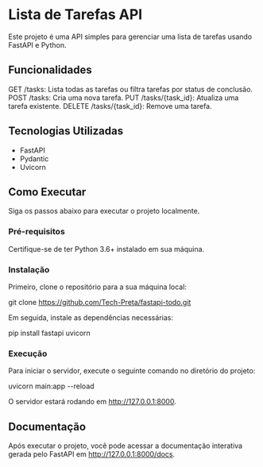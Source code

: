 # Lista de Tarefas API

Este projeto é uma API simples para gerenciar uma lista de tarefas usando FastAPI e Python.

## Funcionalidades

GET /tasks: Lista todas as tarefas ou filtra tarefas por status de conclusão.
POST /tasks: Cria uma nova tarefa.
PUT /tasks/{task_id}: Atualiza uma tarefa existente.
DELETE /tasks/{task_id}: Remove uma tarefa.

## Tecnologias Utilizadas

- FastAPI
- Pydantic
- Uvicorn

## Como Executar

Siga os passos abaixo para executar o projeto localmente.

### Pré-requisitos

Certifique-se de ter Python 3.6+ instalado em sua máquina.

### Instalação

Primeiro, clone o repositório para a sua máquina local:


git clone https://github.com/Tech-Preta/fastapi-todo.git


Em seguida, instale as dependências necessárias:


pip install fastapi uvicorn


### Execução

Para iniciar o servidor, execute o seguinte comando no diretório do projeto:


uvicorn main:app --reload


O servidor estará rodando em http://127.0.0.1:8000.

## Documentação

Após executar o projeto, você pode acessar a documentação interativa gerada pelo FastAPI em http://127.0.0.1:8000/docs.
